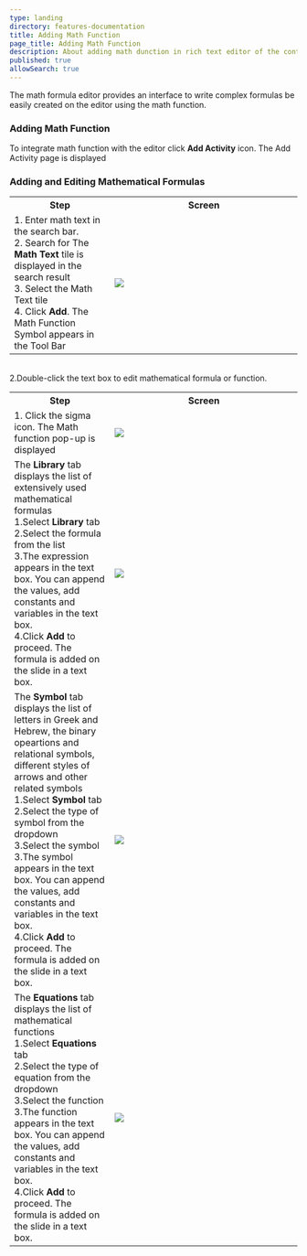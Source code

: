 ```yaml
---
type: landing
directory: features-documentation
title: Adding Math Function
page_title: Adding Math Function
description: About adding math dunction in rich text editor of the content editor 
published: true
allowSearch: true
---
```

The math formula editor provides an interface to write complex formulas be easily created on the editor using the math function.

### Adding Math Function 

To integrate math function with the editor click <b>Add Activity</b> icon. The Add Activity page is displayed
<table>
  <tr>
    <th style="width:35%;">Step</th>
    <th style="width:65%;">Screen</th>
  </tr>  
  <tr>
   <td>1. Enter math text in the search bar.   
   <br>2. Search for The <b>Math Text</b> tile is displayed in the search result   
   <br>3. Select the Math Text tile 
   <br>4. Click <b>Add</b>. The Math Function Symbol appears in the Tool Bar
   </td> 
   <td><img src="pages/features-documentation/images/math-selector.png"></td>

### Adding and Editing Mathematical Formulas    

<table>
  <tr>
    <th style="width:35%;">Step</th>
    <th style="width:65%;">Screen</th>
  </tr>  
  <tr>
    <td>1. Click the sigma icon. The Math function pop-up is displayed </td>
    <br>2.Double-click the text box to edit mathematical formula or function.
    <td><img src="pages/features-documentation/images/math-text.png"> </td>
    <tr>
    <td>The <b>Library</b> tab displays the list of extensively used mathematical formulas 
    <br>1.Select <b>Library</b> tab
    <br>2.Select the formula from the list
    <br>3.The expression appears in the text box. You can append the values, add constants and variables in the text box.  
    <br>4.Click <b>Add</b> to proceed. The formula is added on the slide in a text box. 
    </td>
    <td><img src="pages/features-documentation/images/math-library.png">
    </td>
    </tr>
  <tr>
    <td>The <b>Symbol</b> tab displays the list of letters in Greek and Hebrew, the binary opeartions and relational symbols, different styles of arrows and other related symbols 
    <br>1.Select <b>Symbol</b> tab
    <br>2.Select the type of symbol from the dropdown 
    <br>3.Select the symbol 
    <br>3.The symbol appears in the text box. You can append the values, add constants and variables in the text box.  
    <br>4.Click <b>Add</b> to proceed. The formula is added on the slide in a text box. 
    </td>
    <td><img src="pages/features-documentation/images/math-symbol.png">
    </td>
  </tr>
  <tr>
    <td>The <b>Equations</b> tab displays the list of mathematical functions  
    <br>1.Select <b>Equations</b> tab
    <br>2.Select the type of equation from the dropdown 
    <br>3.Select the function 
    <br>3.The function appears in the text box. You can append the values, add constants and variables in the text box.  
    <br>4.Click <b>Add</b> to proceed. The formula is added on the slide in a text box. 
    </td>
    <td><img src="pages/features-documentation/images/math-equation.png">
    </td>
  </tr>